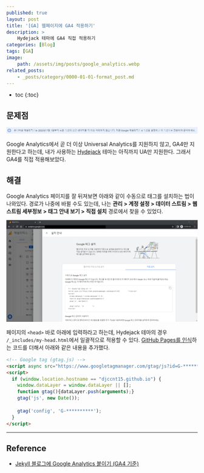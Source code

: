 ```yaml
---
published: true
layout: post
title: '[GA] 웹페이지에 GA4 적용하기'
description: >
    Hydejack 테마에 GA4 직접 적용하기
categories: [Blog]
tags: [GA]
image:
    path: /assets/img/posts/google_analytics.webp
related_posts:
    - _posts/category/0000-01-01-format_post.md
---
```

* toc
{:toc}

## 문제점

![ga_ua_warning](/assets/img/posts/ga_ua_warning.png)

Google Analytics에서 곧 더 이상 Universal Analytics를 지원하지 않고, GA4만 지원한다고 하는데, 내가 사용하는 [Hydejack](https://hydejack.com/) 테마는 아직까지 UA만 지원한다. 그래서 GA4를 직접 적용해보았다.  

## 해결

Google Analytics 페이지를 잘 뒤져보면 아래와 같이 수동으로 태그를 설치하는 법이 나와있다. 경로가 나중에 바뀔 수도 있는데, 나는 **관리 > 계정 설정 > 데이터 스트림 > 웹 스트림 세부정보 > 태그 안내 보기 > 직접 설치** 경로에서 찾을 수 있었다.  

![ga_install_manually](/assets/img/posts/ga_install_manually.png)

페이지의 `<head>` 바로 아래에 입력하라고 하는데, Hydejack 테마의 경우 `/_includes/my-head.html`에서 일괄적으로 적용할 수 있다. [GitHub Pages를 인식](/blog/github_pages_ga/)하는 코드를 더해서 아래와 같은 내용을 추가했다.  

```html
<!-- Google tag (gtag.js) -->
<script async src="https://www.googletagmanager.com/gtag/js?id=G-**********"></script>
<script>
  if (window.location.hostname == "djccnt15.github.io") {
    window.dataLayer = window.dataLayer || [];
    function gtag(){dataLayer.push(arguments);}
    gtag('js', new Date());

    gtag('config', 'G-**********');
  }
</script>
```

---
## Reference
- [Jekyll 블로그에 Google Analytics 붙이기 (GA4 기준)](https://kim-eun-ji.github.io/etc/2021-05-18-ga/)